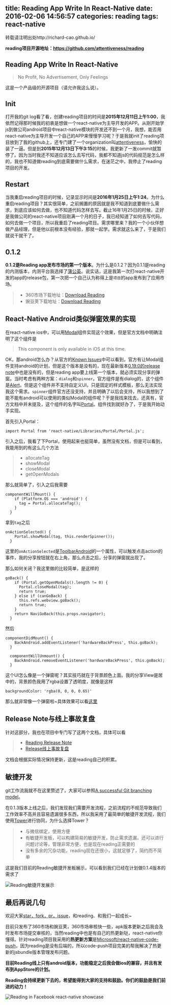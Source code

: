 title: Reading App Write In React-Native
date: 2016-02-06 14:56:57
categories: reading
tags: react-native
---
转载请注明出处http://richard-cao.github.io/

**reading项目开源地址：https://github.com/attentiveness/reading**
## Reading App Write In React-Native
> No Profit, No Advertisement, Only Feelings

这是一个产品级的开源项目（请允许我这么说）。
## Init
打开我的git log看了看，创建reading项目的时间是**2015年12月11日上午1:00**，我依然记得那时候我的初衷是想做一个react-native为主导开发的APP。从刚开始学js到做公司android项目中react-native模块的开发还不到一个月，我想，能否用react-native为主导开发一个自己的APP来慢慢学习呢？于是我就init了reading项目放到了我的github上，还专门建了一个organization叫[attentiveness](https://github.com/attentiveness)，愉快的装了一逼。但是到**2015年12月13日下午3:15**的时候，我更新了一发commit就暂停了。因为当时我还不知道应该怎么去写代码，我都不知道js的代码规范是怎么样的，我也不知道做reading到底需要做什么需求，在迷茫之中，我停止了reading项目的开发。
## Restart
当我重启reading项目的时候，记录显示时间是**2016年1月25日上午1:24**。为什么重启reading项目？其实很简单，之前搁置的原因就是我不知道到底要做什么需求，到底应该如何去做，也不知道代码怎样去写。截止16年1月25日的时候，正好是我做公司的react-native项目刚满一个月的日子，我已经知道了如何去写代码，如何去做一个项目，所以我重启了reading项目。需求哪里来？我的一个小伙伴想做产品经理，但是他以前根本没有经验，那就一起学。需求就这么来了，于是我们就说干就干了。
## 0.1.2
**0.1.2是Reading app发布市场的第一个版本**。为什么是0.1.2？因为0.1.1是reading的内测版本，内测平台我选择了[蒲公英](http://www.pgyer.com/)。说实话，这是我第一次打react-native开发的app的release包，第一次把一个自己认为称得上是`项目`的app发布到了应用市场。
>* 360市场下载地址：[Download Reading](http://zhushou.360.cn/detail/index/soft_id/3217938?recrefer=SE_D_Reading)
>* 豌豆荚下载地址：[Download Reading](http://www.wandoujia.com/apps/com.reading)

## React-Native Android类似弹窗效果的实现
在react-native ios中，可以用[Modal](https://facebook.github.io/react-native/docs/modal.html#content)组件实现这个效果，但是官方文档中明确注明了这个组件是
> This component is only available in iOS at this time.

OK，那android怎么办？从官方的[Known Issues](https://facebook.github.io/react-native/docs/known-issues.html#content)中可以看到，官方有让Modal组件支持android的计划，但是这个版本是没有的，现在最新版本[0.19.0的release note](https://github.com/facebook/react-native/releases)中也是没有的，但是reading app要上线第一个版本，就必须实现分享的弹窗。当时考虑有两种方案：`dialog`和`spinner`。官方组件是有dialog的，这个组件是[Alert](https://facebook.github.io/react-native/docs/alert.html#content)，但是这个组件并不支持自定义UI，只是固定的样式模板，那么无法实现我这个需求。`spinner`组件官方还没支持，并且明确了以后会支持，所以我想到了能不能有android可以使用的类似Modal的组件呢？于是我找来找去，还真有，官方文档中并未提及，这个组件的名字叫[Portal](https://github.com/facebook/react-native/blob/master/Libraries/Portal/Portal.js)。组件找到就好办了，于是我开始动手实现。

首先引入Portal：

```
import Portal from 'react-native/Libraries/Portal/Portal.js';
```

引入之后，我看了下Portal，使用起来也挺简单，虽然没有文档，但是可以看到，我能用到的有这么几个方法
>* allocateTag
>* showModal
>* closeModal
>* getOpenModals

那么就简单了，引入之后我需要

```
componentWillMount() {
    if (Platform.OS === 'android') {
      tag = Portal.allocateTag();
    }
  }
```
拿到`tag`之后

```
onActionSelected() {
    Portal.showModal(tag, this.renderSpinner());
  }
```
这里的`onActionSelected`是[ToolbarAndroid](https://facebook.github.io/react-native/docs/toolbarandroid.html#content)的一个属性，可以触发点击action的事件，我的分享按钮就在右上角，那么点击之后，分享的弹窗就出现了。

那么如何关闭？我这里做的比较简单，是这样的

```
goBack() {
    if (Portal.getOpenModals().length != 0) {
      Portal.closeModal(tag);
      return true;
    } else if (canGoBack) {
      this.refs.webview.goBack();
      return true;
    }
    return NaviGoBack(this.props.navigator);
  }
```
然后

```
componentDidMount() {
    BackAndroid.addEventListener('hardwareBackPress', this.goBack);
  }

  componentWillUnmount() {
    BackAndroid.removeEventListener('hardwareBackPress', this.goBack);
  }
```

这个UI怎么像是一个弹窗呢？其实技巧就在于背景颜色上面。我的分享View是居中的，背景颜色我用了rgba设置了透明度，就像是这样

```
backgroundColor: 'rgba(0, 0, 0, 0.65)'
```
那么就非常像一个弹窗啦~具体效果可以看[这里](https://github.com/attentiveness/reading/blob/master/screenshot/Reading_Share.jpg)
## Release Note与线上事故复盘
针对这部分，我也在项目中专门写了这两个文档，具体可以看
>* [Reading Release Note](https://github.com/attentiveness/reading/releases)
>* [Release线上事故复盘](https://github.com/attentiveness/reading/blob/master/Reading_OnLine_Accident.md)

文档会根据实际情况保持更新，这是reading自己的积累。

## 敏捷开发
git工作流我就不在这里赘述了，大家可以参照[A successful Git branching model](http://nvie.com/posts/a-successful-git-branching-model/)。

在0.1.3版本上线之后，我们发现我们需要开发流程，之前流程的不规范导致我们工作效率不高并且容易遗漏很多东西，所以我采用了最简单的敏捷开发流程，我们使用[Tower](https://tower.im/)进行协同，为什么选择Tower？
>* 与微信绑定，使用方便
>* 有敏捷开发板，可以构建简易的敏捷开发，防止需求遗漏，还可以进行问题讨论等，管理非常方便，也是现在reading正需要的
>* 没有多余的冗杂功能，reading现在还很小，这就足够了，简约而不简单

这是我们目前的Reading敏捷开发板展示，可以看到我们已经在计划做0.1.4版本的需求了

![Reading敏捷开发展示](http://7xr0xq.com1.z0.glb.clouddn.com/Reading%E6%95%8F%E6%8D%B7%E5%BC%80%E5%8F%91%E5%B1%95%E7%A4%BA.jpg)

## 最后再说几句
欢迎大家[star，fork，pr，issue](https://github.com/attentiveness/reading)，和reading、和我们一起成长~

目前只发布了360市场和豌豆荚，360市场审核快一些，apk版本更新之后我会及时发布市场提交审核的，当然reading中也是有自己的热更新哒，react-native你懂得。针对reading项目我采用的**热更新方案**是[Microsoft/react-native-code-push](https://github.com/Microsoft/react-native-code-push)，因为reading是没有后端的，所以code-push项目完美的帮我解决了热更新的jsbundle版本管理发布问题。

**目前Reading线上只有android版本，功能稳定之后我会做ios的兼容，并且有发布到AppStore的计划。**

**Reading会持续更新下去的，希望能得到大家的支持和鼓励。你们的鼓励是我们前进的动力！**

![Reading in Facebook react-native showcase](http://7xr0xq.com1.z0.glb.clouddn.com/reading_in_react-native_showcase.jpg)